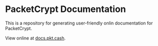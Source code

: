 # PacketCrypt Documentation

This is a repository for generating user-friendly onlin documentation for PacketCrypt.

View online at [docs.pkt.cash](http://docs.pkt.cash).
